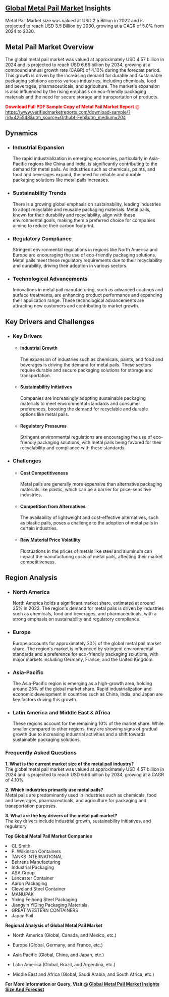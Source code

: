 <h2><a href="https://www.verifiedmarketreports.com/download-sample/?rid=425548&amp;utm_source=Githubf&amp;utm_medium=204" target="_blank">Global Metal Pail Market</a> Insights</h2><p>Metal Pail Market size was valued at USD 2.5 Billion in 2022 and is projected to reach USD 3.5 Billion by 2030, growing at a CAGR of 5.0% from 2024 to 2030.</p><p> <h2>Metal Pail Market Overview</h2> <p>The global metal pail market was valued at approximately USD 4.57 billion in 2024 and is projected to reach USD 6.66 billion by 2034, growing at a compound annual growth rate (CAGR) of 4.10% during the forecast period. This growth is driven by the increasing demand for durable and sustainable packaging solutions across various industries, including chemicals, food and beverages, pharmaceuticals, and agriculture. The market's expansion is also influenced by the rising emphasis on eco-friendly packaging materials and the need for secure storage and transportation of products. </p> <p><p><span class=""><span style="color: #ff0000;"><strong>Download Full PDF Sample Copy of Metal Pail Market Report</strong> @ </span><a href="https://www.verifiedmarketreports.com/download-sample/?rid=425548&amp;utm_source=Githubf-Feb&amp;utm_medium=204" target="_blank">https://www.verifiedmarketreports.com/download-sample/?rid=425548&amp;utm_source=Githubf-Feb&amp;utm_medium=204</a></span></p></p> <h2>Dynamics</h2> <ul> <li><h3>Industrial Expansion</h3> <p>The rapid industrialization in emerging economies, particularly in Asia-Pacific regions like China and India, is significantly contributing to the demand for metal pails. As industries such as chemicals, paints, and food and beverages expand, the need for reliable and durable packaging solutions like metal pails increases. </p> </li> <li><h3>Sustainability Trends</h3> <p>There is a growing global emphasis on sustainability, leading industries to adopt recyclable and reusable packaging materials. Metal pails, known for their durability and recyclability, align with these environmental goals, making them a preferred choice for companies aiming to reduce their carbon footprint. </p> </li> <li><h3>Regulatory Compliance</h3> <p>Stringent environmental regulations in regions like North America and Europe are encouraging the use of eco-friendly packaging solutions. Metal pails meet these regulatory requirements due to their recyclability and durability, driving their adoption in various sectors. </p> </li> <li><h3>Technological Advancements</h3> <p>Innovations in metal pail manufacturing, such as advanced coatings and surface treatments, are enhancing product performance and expanding their application range. These technological advancements are attracting new customers and contributing to market growth. </p> </li> </ul> <h2>Key Drivers and Challenges</h2> <ul> <li><h3>Key Drivers</h3> <ul> <li><h4>Industrial Growth</h4> <p>The expansion of industries such as chemicals, paints, and food and beverages is driving the demand for metal pails. These sectors require durable and secure packaging solutions for storage and transportation. </p> </li> <li><h4>Sustainability Initiatives</h4> <p>Companies are increasingly adopting sustainable packaging materials to meet environmental standards and consumer preferences, boosting the demand for recyclable and durable options like metal pails. </p> </li> <li><h4>Regulatory Pressures</h4> <p>Stringent environmental regulations are encouraging the use of eco-friendly packaging solutions, with metal pails being favored for their recyclability and compliance with these standards. </p> </li> </ul> </li> <li><h3>Challenges</h3> <ul> <li><h4>Cost Competitiveness</h4> <p>Metal pails are generally more expensive than alternative packaging materials like plastic, which can be a barrier for price-sensitive industries. </p> </li> <li><h4>Competition from Alternatives</h4> <p>The availability of lightweight and cost-effective alternatives, such as plastic pails, poses a challenge to the adoption of metal pails in certain industries. </p> </li> <li><h4>Raw Material Price Volatility</h4> <p>Fluctuations in the prices of metals like steel and aluminum can impact the manufacturing costs of metal pails, affecting their market competitiveness. </p> </li> </ul> </li> </ul> <h2>Region Analysis</h2> <ul> <li><h3>North America</h3> <p>North America holds a significant market share, estimated at around 35% in 2023. The region's demand for metal pails is driven by industries such as chemicals, food and beverages, and pharmaceuticals, with a strong emphasis on sustainability and regulatory compliance. </p> </li> <li><h3>Europe</h3> <p>Europe accounts for approximately 30% of the global metal pail market share. The region's market is influenced by stringent environmental standards and a preference for eco-friendly packaging solutions, with major markets including Germany, France, and the United Kingdom. </p> </li> <li><h3>Asia-Pacific</h3> <p>The Asia-Pacific region is emerging as a high-growth area, holding around 25% of the global market share. Rapid industrialization and economic development in countries such as China, India, and Japan are key factors driving this growth. </p> </li> <li><h3>Latin America and Middle East & Africa</h3> <p>These regions account for the remaining 10% of the market share. While smaller compared to other regions, they are showing signs of gradual growth due to increasing industrial activities and a shift towards sustainable packaging solutions. </p> </li> </ul> <h3>Frequently Asked Questions</h3> <p><strong>1. What is the current market size of the metal pail industry?</strong><br> The global metal pail market was valued at approximately USD 4.57 billion in 2024 and is projected to reach USD 6.66 billion by 2034, growing at a CAGR of 4.10%. </p> <p><strong>2. Which industries primarily use metal pails?</strong><br> Metal pails are predominantly used in industries such as chemicals, food and beverages, pharmaceuticals, and agriculture for packaging and transportation purposes. </p> <p><strong>3. What are the key drivers of the metal pail market?</strong><br> The key drivers include industrial growth, sustainability initiatives, and regulatory</p><p><strong>Top Global Metal Pail Market Companies</strong></p><div data-test-id=""><p><li>CL Smith</li><li> P. Wilkinson Containers</li><li> TANKS INTERNATIONAL</li><li> Behrens Manufacturing</li><li> Industrial Packaging</li><li> ASA Group</li><li> Lancaster Container</li><li> Aaron Packaging</li><li> Cleveland Steel Container</li><li> MANUPAK</li><li> Yixing Feihong Steel Packaging</li><li> Jiangyin YiDing Packaging Materials</li><li> GREAT WESTERN CONTAINERS</li><li> Japan Pail</li></p><div><strong>Regional Analysis of&nbsp;Global Metal Pail Market</strong></div><ul><li dir="ltr"><p dir="ltr">North America&nbsp;(Global, Canada, and Mexico, etc.)</p></li><li dir="ltr"><p dir="ltr">Europe (Global, Germany, and France, etc.)</p></li><li dir="ltr"><p dir="ltr">Asia Pacific&nbsp;(Global, China, and Japan, etc.)</p></li><li dir="ltr"><p dir="ltr">Latin America&nbsp;(Global, Brazil, and Argentina, etc.)</p></li><li dir="ltr">Middle East and Africa&nbsp;(Global, Saudi Arabia, and South Africa, etc.)</li></ul><p><strong>For More Information or Query, Visit @&nbsp;</strong><strong><a href="https://www.verifiedmarketreports.com/product/metal-pail-market/?utm_source=Githubf&amp;utm_medium=204" target="_blank">Global Metal Pail Market Insights Size And Forecast</a></strong></p></div>

